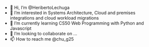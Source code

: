 - 👋 Hi, I’m @HeribertoLechuga
- 👀 I’m interested in Systems Architecture, Cloud and premises integrations and cloud workload migrations
- 🌱 I’m currently learning CS50 Web Programming with Python and Javascript
- 💞️ I’m looking to collaborate on ...
- 📫 How to reach me @chu_g25

<!---
HeribertoLechuga/HeribertoLechuga is a ✨ special ✨ repository because its `README.md` (this file) appears on your GitHub profile.
You can click the Preview link to take a look at your changes.
--->

